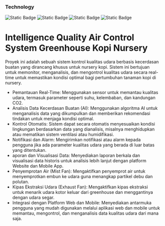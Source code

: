### Technology
![Static Badge](https://img.shields.io/badge/Laravel-%23FF2D20?style=flat&logo=laravel&logoColor=white&logoSize=auto)
![Static Badge](https://img.shields.io/badge/Flask-%23000000?style=flat&logo=flask&logoColor=white&logoSize=auto)
![Static Badge](https://img.shields.io/badge/Flutter-%2302569B?style=flat&logo=flutter&logoColor=white&logoSize=auto)
![Static Badge](https://img.shields.io/badge/TailwindCSS-%2338B2AC?style=flat&logo=tailwindcss&logoColor=white&logoSize=auto)

# Intelligence Quality Air Control System Greenhouse Kopi Nursery

Proyek ini adalah sebuah sistem kontrol kualitas udara berbasis kecerdasan buatan yang dirancang khusus untuk nursery kopi. Sistem ini bertujuan untuk memonitor, menganalisis, dan mengontrol kualitas udara secara real-time untuk memastikan kondisi optimal bagi pertumbuhan tanaman kopi di nursery.

- Pemantauan Real-Time: Menggunakan sensor untuk memantau kualitas udara, termasuk parameter seperti suhu, kelembaban, dan kandungan CO2.
- Analisis Data Kecerdasan Buatan (AI): Menggunakan algoritma AI untuk menganalisis data yang dikumpulkan dan memberikan rekomendasi tindakan untuk menjaga kondisi optimal.
- Kontrol Otomatis: Sistem dapat secara otomatis menyesuaikan kondisi lingkungan berdasarkan data yang dianalisis, misalnya menghidupkan atau mematikan sistem ventilasi atau humidifikasi.
- Notifikasi dan Alarm: Mengirimkan notifikasi atau alarm kepada pengguna jika ada parameter kualitas udara yang berada di luar batas yang ditentukan.
- aporan dan Visualisasi Data: Menyediakan laporan berkala dan visualisasi data historis untuk analisis lebih lanjut dengan platform Website dan Mobile App.
- Penyemprotan Air (Mist Fan): Mengaktifkan penyemprot air untuk menyemprotkan embun ke udara guna menangkap partikel debu dan polutan.
- Kipas Ekstraksi Udara (Exhaust Fan): Mengaktifkan kipas ekstraksi untuk menarik udara kotor keluar dari greenhouse dan menggantinya dengan udara segar.
- Integrasi dengan Platform Web dan Mobile: Menyediakan antarmuka pengguna yang mudah digunakan melalui aplikasi web dan mobile untuk memantau, mengontrol, dan menganalisis data kualitas udara dari mana saja.


